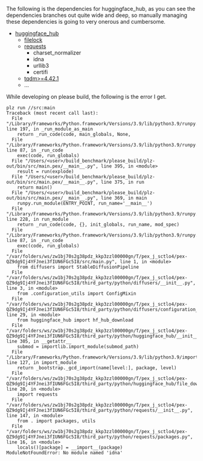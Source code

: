 The following is the dependencies for huggingface_hub, as you can see the dependencies branches out quite wide and deep, so manually managing these dependencies is going to very onerous and cumbersome. 

- [huggingface_hub](https://github.com/huggingface/huggingface_hub/blob/25e20ef5b04b00573135450d79a55d2fefa09d83/setup.py#L14)
    - [filelock](https://github.com/tox-dev/py-filelock/blob/main/pyproject.toml#L38)
    - [requests](https://github.com/psf/requests/blob/main/setup.py#L65)
        - charset_normalizer
        - idna
        - urllib3
        - certifi
    - [tqdm>=4.42.1](https://github.com/tqdm/tqdm/blob/master/.meta/requirements-build.txt)
    - ...

While developing on please build, the following is the error I get.

```
plz run //src:main
Traceback (most recent call last):
  File "/Library/Frameworks/Python.framework/Versions/3.9/lib/python3.9/runpy.py", line 197, in _run_module_as_main
    return _run_code(code, main_globals, None,
  File "/Library/Frameworks/Python.framework/Versions/3.9/lib/python3.9/runpy.py", line 87, in _run_code
    exec(code, run_globals)
  File "/Users/<user>/build_benchmark/please_build/plz-out/bin/src/main.pex/__main__.py", line 395, in <module>
    result = run(explode)
  File "/Users/<user>/build_benchmark/please_build/plz-out/bin/src/main.pex/__main__.py", line 375, in run
    return main()
  File "/Users/<user>/build_benchmark/please_build/plz-out/bin/src/main.pex/__main__.py", line 369, in main
    runpy.run_module(ENTRY_POINT, run_name='__main__')
  File "/Library/Frameworks/Python.framework/Versions/3.9/lib/python3.9/runpy.py", line 228, in run_module
    return _run_code(code, {}, init_globals, run_name, mod_spec)
  File "/Library/Frameworks/Python.framework/Versions/3.9/lib/python3.9/runpy.py", line 87, in _run_code
    exec(code, run_globals)
  File "/var/folders/ws/zw1bj70s2g38pdz_kkp3zzl00000gn/T/pex_j_sctlo4/pex-QZ9dg9Ij4YFJnei3fIUN6FGc5I8/src/main.py", line 1, in <module>
    from diffusers import StableDiffusionPipeline
  File "/var/folders/ws/zw1bj70s2g38pdz_kkp3zzl00000gn/T/pex_j_sctlo4/pex-QZ9dg9Ij4YFJnei3fIUN6FGc5I8/third_party/python/diffusers/__init__.py", line 3, in <module>
    from .configuration_utils import ConfigMixin
  File "/var/folders/ws/zw1bj70s2g38pdz_kkp3zzl00000gn/T/pex_j_sctlo4/pex-QZ9dg9Ij4YFJnei3fIUN6FGc5I8/third_party/python/diffusers/configuration_utils.py", line 29, in <module>
    from huggingface_hub import hf_hub_download
  File "/var/folders/ws/zw1bj70s2g38pdz_kkp3zzl00000gn/T/pex_j_sctlo4/pex-QZ9dg9Ij4YFJnei3fIUN6FGc5I8/third_party/python/huggingface_hub/__init__.py", line 305, in __getattr__
    submod = importlib.import_module(submod_path)
  File "/Library/Frameworks/Python.framework/Versions/3.9/lib/python3.9/importlib/__init__.py", line 127, in import_module
    return _bootstrap._gcd_import(name[level:], package, level)
  File "/var/folders/ws/zw1bj70s2g38pdz_kkp3zzl00000gn/T/pex_j_sctlo4/pex-QZ9dg9Ij4YFJnei3fIUN6FGc5I8/third_party/python/huggingface_hub/file_download.py", line 20, in <module>
    import requests
  File "/var/folders/ws/zw1bj70s2g38pdz_kkp3zzl00000gn/T/pex_j_sctlo4/pex-QZ9dg9Ij4YFJnei3fIUN6FGc5I8/third_party/python/requests/__init__.py", line 147, in <module>
    from . import packages, utils
  File "/var/folders/ws/zw1bj70s2g38pdz_kkp3zzl00000gn/T/pex_j_sctlo4/pex-QZ9dg9Ij4YFJnei3fIUN6FGc5I8/third_party/python/requests/packages.py", line 16, in <module>
    locals()[package] = __import__(package)
ModuleNotFoundError: No module named 'idna'
```